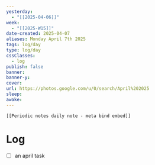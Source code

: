 ```yaml
---
yesterday: 
  - "[[2025-04-06]]"
week: 
  - "[[2025-W15]]" 
date-created: 2025-04-07
aliases: Monday April 7th 2025
tags: log/day
type: log/day
cssClasses:
  - log
publish: false
banner: 
banner-y: 
cover: 
url: https://photos.google.com/u/0/search/April%202025
sleep: 
awake:
---
```


```meta-bind-embed
[[Periodic notes daily note - meta bind embed]]
```

# Log
- [ ] an april task